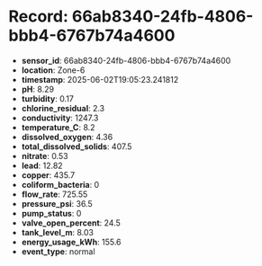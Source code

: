 # Record: 66ab8340-24fb-4806-bbb4-6767b74a4600

- **sensor_id**: 66ab8340-24fb-4806-bbb4-6767b74a4600
- **location**: Zone-6
- **timestamp**: 2025-06-02T19:05:23.241812
- **pH**: 8.29
- **turbidity**: 0.17
- **chlorine_residual**: 2.3
- **conductivity**: 1247.3
- **temperature_C**: 8.2
- **dissolved_oxygen**: 4.36
- **total_dissolved_solids**: 407.5
- **nitrate**: 0.53
- **lead**: 12.82
- **copper**: 435.7
- **coliform_bacteria**: 0
- **flow_rate**: 725.55
- **pressure_psi**: 36.5
- **pump_status**: 0
- **valve_open_percent**: 24.5
- **tank_level_m**: 8.03
- **energy_usage_kWh**: 155.6
- **event_type**: normal